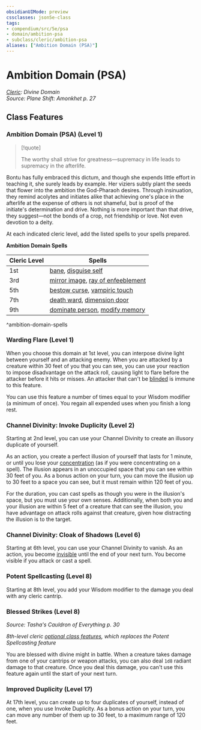 ```yaml
---
obsidianUIMode: preview
cssclasses: json5e-class
tags:
- compendium/src/5e/psa
- domain/ambition-psa
- subclass/cleric/ambition-psa
aliases: ["Ambition Domain (PSA)"]
---
```

# Ambition Domain (PSA)
*[Cleric](cleric.md): Divine Domain*  
*Source: Plane Shift: Amonkhet p. 27*  


## Class Features

### Ambition Domain (PSA) (Level 1)

> [!quote]  
> 
> The worthy shall strive for greatness—supremacy in life leads to supremacy in the afterlife.

Bontu has fully embraced this dictum, and though she expends little effort in teaching it, she surely leads by example. Her viziers subtly plant the seeds that flower into the ambition the God-Pharaoh desires. Through insinuation, they remind acolytes and initiates alike that achieving one's place in the afterlife at the expense of others is not shameful, but is proof of the initiate's determination and drive. Nothing is more important than that drive, they suggest—not the bonds of a crop, not friendship or love. Not even devotion to a deity.

At each indicated cleric level, add the listed spells to your spells prepared.

**Ambition Domain Spells**

| Cleric Level | Spells |
|--------------|--------|
| 1st | [bane](Mechanics/spells/bane.md), [disguise self](Mechanics/spells/disguise-self.md) |
| 3rd | [mirror image](Mechanics/spells/mirror-image.md), [ray of enfeeblement](Mechanics/spells/ray-of-enfeeblement.md) |
| 5th | [bestow curse](Mechanics/spells/bestow-curse.md), [vampiric touch](Mechanics/spells/vampiric-touch.md) |
| 7th | [death ward](Mechanics/spells/death-ward.md), [dimension door](Mechanics/spells/dimension-door.md) |
| 9th | [dominate person](Mechanics/spells/dominate-person.md), [modify memory](Mechanics/spells/modify-memory.md) |
^ambition-domain-spells

### Warding Flare (Level 1)

When you choose this domain at 1st level, you can interpose divine light between yourself and an attacking enemy. When you are attacked by a creature within 30 feet of you that you can see, you can use your reaction to impose disadvantage on the attack roll, causing light to flare before the attacker before it hits or misses. An attacker that can't be [blinded](Mechanics/Rules/conditions.md#Blinded) is immune to this feature.

You can use this feature a number of times equal to your Wisdom modifier (a minimum of once). You regain all expended uses when you finish a long rest.

### Channel Divinity: Invoke Duplicity (Level 2)

Starting at 2nd level, you can use your Channel Divinity to create an illusory duplicate of yourself.

As an action, you create a perfect illusion of yourself that lasts for 1 minute, or until you lose your [concentration](Mechanics/Rules/conditions.md#Concentration) (as if you were concentrating on a spell). The illusion appears in an unoccupied space that you can see within 30 feet of you. As a bonus action on your turn, you can move the illusion up to 30 feet to a space you can see, but it must remain within 120 feet of you.

For the duration, you can cast spells as though you were in the illusion's space, but you must use your own senses. Additionally, when both you and your illusion are within 5 feet of a creature that can see the illusion, you have advantage on attack rolls against that creature, given how distracting the illusion is to the target.

### Channel Divinity: Cloak of Shadows (Level 6)

Starting at 6th level, you can use your Channel Divinity to vanish. As an action, you become [invisible](Mechanics/Rules/conditions.md#Invisible) until the end of your next turn. You become visible if you attack or cast a spell.

### Potent Spellcasting (Level 8)

Starting at 8th level, you add your Wisdom modifier to the damage you deal with any cleric cantrip.

### Blessed Strikes (Level 8)
_Source: Tasha's Cauldron of Everything p. 30_

*8th-level cleric [optional class features](Mechanics/Rules/variant-rules/optional-class-features-tce.md), which replaces the Potent Spellcasting feature*

You are blessed with divine might in battle. When a creature takes damage from one of your cantrips or weapon attacks, you can also deal `1d8` radiant damage to that creature. Once you deal this damage, you can't use this feature again until the start of your next turn.

### Improved Duplicity (Level 17)

At 17th level, you can create up to four duplicates of yourself, instead of one, when you use Invoke Duplicity. As a bonus action on your turn, you can move any number of them up to 30 feet, to a maximum range of 120 feet.